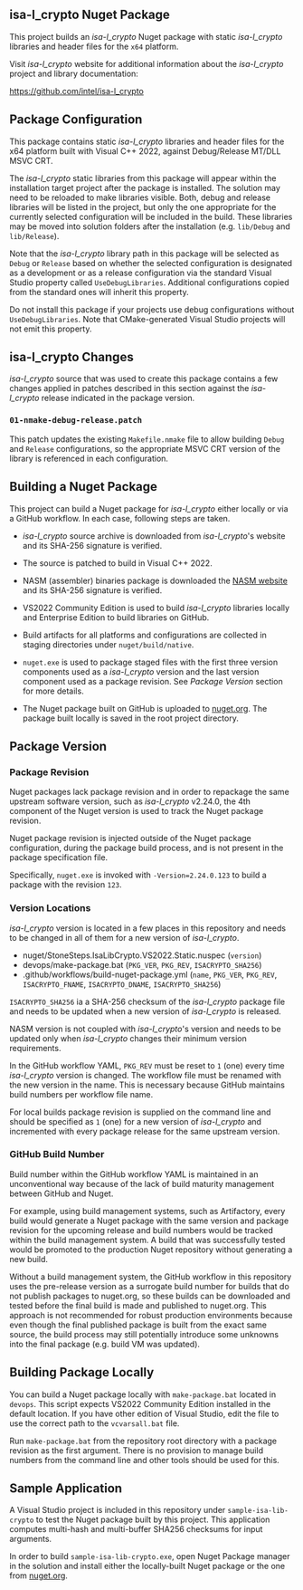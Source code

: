 ## isa-l_crypto Nuget Package

This project builds an _isa-l_crypto_ Nuget package with static
_isa-l_crypto_ libraries and header files  for the `x64` platform.

Visit _isa-l_crypto_ website for additional information about the
_isa-l_crypto_ project and library documentation:

https://github.com/intel/isa-l_crypto

## Package Configuration

This package contains static _isa-l_crypto_ libraries and header
files for the x64 platform built with Visual C++ 2022, against
Debug/Release MT/DLL MSVC CRT.

The _isa-l_crypto_ static libraries from this package will appear
within the installation target project after the package is
installed. The solution may need to be reloaded to make libraries
visible. Both, debug and release libraries will be listed in the
project, but only the one appropriate for the currently selected
configuration will be included in the build. These libraries
may be moved into solution folders after the installation (e.g.
`lib/Debug` and `lib/Release`).

Note that the _isa-l_crypto_ library path in this package will
be selected as `Debug` or `Release` based on whether the selected
configuration is designated as a development or as a release
configuration via the standard Visual Studio property called
`UseDebugLibraries`. Additional configurations copied from the
standard ones will inherit this property. 

Do not install this package if your projects use debug 
configurations without `UseDebugLibraries`. Note that CMake-generated
Visual Studio projects will not emit this property.

## isa-l_crypto Changes

_isa-l_crypto_ source that was used to create this package contains a
few changes applied in patches described in this section against the
_isa-l_crypto_ release indicated in the package version.

### `01-nmake-debug-release.patch`

This patch updates the existing `Makefile.nmake` file to allow
building `Debug` and `Release` configurations, so the appropriate
MSVC CRT version of the library is referenced in each configuration.

## Building a Nuget Package

This project can build a Nuget package for _isa-l_crypto_ either
locally or via a GitHub workflow. In each case, following steps
are taken.

  * _isa-l_crypto_ source archive is downloaded from _isa-l_crypto_'s
    website and its SHA-256 signature is verified.

  * The source is patched to build in Visual C++ 2022.

  * NASM (assembler) binaries package is downloaded the
    [NASM website][nasm.us] and its SHA-256 signature is verified.

  * VS2022 Community Edition is used to build _isa-l_crypto_ libraries
    locally and Enterprise Edition to build libraries on GitHub.

  * Build artifacts for all platforms and configurations are
    collected in staging directories under `nuget/build/native`.

  * `nuget.exe` is used to package staged files with the first
    three version components used as a _isa-l_crypto_ version and
    the last version component used as a package revision. See
    _Package Version_ section for more details.

  * The Nuget package built on GitHub is uploaded to [nuget.org][].
    The package built locally is saved in the root project
    directory.

## Package Version

### Package Revision

Nuget packages lack package revision and in order to repackage
the same upstream software version, such as _isa-l_crypto_ v2.24.0,
the 4th component of the Nuget version is used to track the Nuget
package revision.

Nuget package revision is injected outside of the Nuget package
configuration, during the package build process, and is not
present in the package specification file.

Specifically, `nuget.exe` is invoked with `-Version=2.24.0.123`
to build a package with the revision `123`.

### Version Locations

_isa-l_crypto_ version is located in a few places in this repository and
needs to be changed in all of them for a new version of _isa-l_crypto_.

  * nuget/StoneSteps.IsaLibCrypto.VS2022.Static.nuspec (`version`)
  * devops/make-package.bat (`PKG_VER`, `PKG_REV`, `ISACRYPTO_SHA256`)
  * .github/workflows/build-nuget-package.yml (`name`, `PKG_VER`,
    `PKG_REV`, `ISACRYPTO_FNAME`, `ISACRYPTO_DNAME`, `ISACRYPTO_SHA256`)

`ISACRYPTO_SHA256` ia a SHA-256 checksum of the _isa-l_crypto_ package
file and needs to be updated when a new version of _isa-l_crypto_ is
released.

NASM version is not coupled with _isa-l_crypto_'s version and needs
to be updated only when _isa-l_crypto_ changes their minimum version
requirements.

In the GitHub workflow YAML, `PKG_REV` must be reset to `1` (one)
every time _isa-l_crypto_ version is changed. The workflow file
must be renamed with the new version in the name. This is necessary
because GitHub maintains build numbers per workflow file name.

For local builds package revision is supplied on the command line
and should be specified as `1` (one) for a new version of
_isa-l_crypto_ and incremented with every package release for the
same upstream version.

### GitHub Build Number

Build number within the GitHub workflow YAML is maintained in an
unconventional way because of the lack of build maturity management
between GitHub and Nuget.

For example, using build management systems, such as Artifactory,
every build would generate a Nuget package with the same version
and package revision for the upcoming release and build numbers
would be tracked within the build management system. A build that
was successfully tested would be promoted to the production Nuget
repository without generating a new build.

Without a build management system, the GitHub workflow in this
repository uses the pre-release version as a surrogate build
number for builds that do not publish packages to nuget.org,
so these builds can be downloaded and tested before the final
build is made and published to nuget.org. This approach is not
recommended for robust production environments because even
though the final published package is built from the exact
same source, the build process may still potentially introduce 
some unknowns into the final package (e.g. build VM was updated).

## Building Package Locally

You can build a Nuget package locally with `make-package.bat`
located in `devops`. This script expects VS2022 Community Edition
installed in the default location. If you have other edition of
Visual Studio, edit the file to use the correct path to the
`vcvarsall.bat` file.

Run `make-package.bat` from the repository root directory with a
package revision as the first argument. There is no provision to
manage build numbers from the command line and other tools should
be used for this.

## Sample Application

A Visual Studio project is included in this repository under
`sample-isa-lib-crypto` to test the Nuget package built by this
project. This application computes multi-hash and multi-buffer
SHA256 checksums for input arguments.

In order to build `sample-isa-lib-crypto.exe`, open Nuget Package
manager in the solution and install either the locally-built Nuget
package or the one from [nuget.org][].

[nuget.org]: https://www.nuget.org/packages/StoneSteps.IsaLibCrypto.VS2022.Static/
[nasm.us]: https://www.nasm.us/